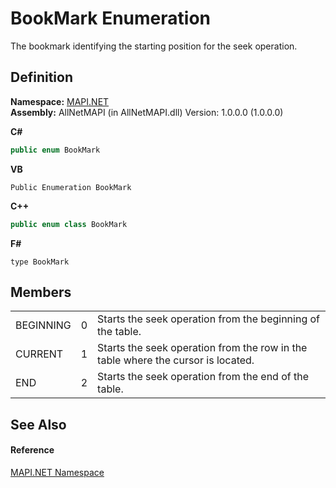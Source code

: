 # BookMark Enumeration


The bookmark identifying the starting position for the seek operation.



## Definition
**Namespace:** <a href="5bef4637-66f8-16d4-e5f4-4d0da57a1538.md">MAPI.NET</a>  
**Assembly:** AllNetMAPI (in AllNetMAPI.dll) Version: 1.0.0.0 (1.0.0.0)

**C#**
``` C#
public enum BookMark
```
**VB**
``` VB
Public Enumeration BookMark
```
**C++**
``` C++
public enum class BookMark
```
**F#**
``` F#
type BookMark
```



## Members
<table>
<tr>
<td>BEGINNING</td>
<td>0</td>
<td>Starts the seek operation from the beginning of the table.</td></tr>
<tr>
<td>CURRENT</td>
<td>1</td>
<td>Starts the seek operation from the row in the table where the cursor is located.</td></tr>
<tr>
<td>END</td>
<td>2</td>
<td>Starts the seek operation from the end of the table.</td></tr>
</table>

## See Also


#### Reference
<a href="5bef4637-66f8-16d4-e5f4-4d0da57a1538.md">MAPI.NET Namespace</a>  
